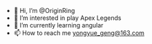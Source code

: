 - 👋 Hi, I’m @OriginRing
- 👀 I’m interested in play Apex Legends
- 🌱 I’m currently learning angular
- 📫 How to reach me yongyue_geng@163.com

<!---
OriginRing/OriginRing is a ✨ special ✨ repository because its `README.md` (this file) appears on your GitHub profile.
You can click the Preview link to take a look at your changes.
--->
